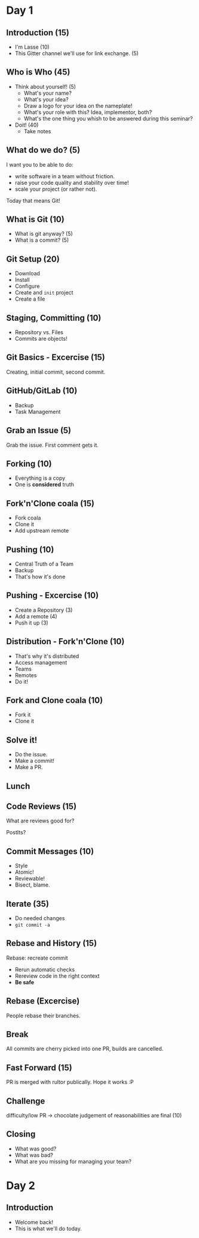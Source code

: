 # Day 1

## Introduction (15)

- I'm Lasse (10)
- This Gitter channel we'll use for link exchange. (5)

## Who is Who (45)

- Think about yourself! (5)
    - What's your name?
    - What's your idea?
    - Draw a logo for your idea on the nameplate!
    - What's your role with this? Idea, implementor, both?
    - What's the one thing you whish to be answered during this seminar?
- Doit! (40)
    - Take notes

## What do we do? (5)

I want you to be able to do:

- write software in a team without friction.
- raise your code quality and stability over time!
- scale your project (or rather not).

Today that means Git!

## What is Git (10)

- What is git anyway? (5)
- What is a commit? (5)

## Git Setup (20)

- Download
- Install
- Configure
- Create and `init` project
- Create a file

## Staging, Committing (10)

- Repository vs. Files
- Commits are objects!

## Git Basics - Excercise (15)

Creating, initial commit, second commit.

## GitHub/GitLab (10)

- Backup
- Task Management

## Grab an Issue (5)

Grab the issue. First comment gets it.

## Forking (10)

- Everything is a copy
- One is **considered** truth

## Fork'n'Clone coala (15)

- Fork coala
- Clone it
- Add upstream remote

## Pushing (10)

- Central Truth of a Team
- Backup
- That's how it's done

## Pushing - Excercise (10)

- Create a Repository (3)
- Add a remote (4)
- Push it up (3)

## Distribution - Fork'n'Clone (10)

- That's why it's distributed
- Access management
- Teams
- Remotes
- Do it!

## Fork and Clone coala (10)

- Fork it
- Clone it

## Solve it!

- Do the issue.
- Make a commit!
- Make a PR.

## Lunch

## Code Reviews (15)

What are reviews good for?

PostIts?

## Commit Messages (10)

- Style
- Atomic!
- Reviewable!
- Bisect, blame.

## Iterate (35)

- Do needed changes
- `git commit -a`

## Rebase and History (15)

Rebase: recreate commit

- Rerun automatic checks
- Rereview code in the right context
- **Be safe**

## Rebase (Excercise)

People rebase their branches.

## Break

All commits are cherry picked into one PR, builds are cancelled.

## Fast Forward (15)

PR is merged with rultor publically. Hope it works :P

## Challenge

difficulty/low PR -> chocolate
judgement of reasonabilities are final (10)

## Closing

- What was good?
- What was bad?
- What are you missing for managing your team?

# Day 2

## Introduction

- Welcome back!
- This is what we'll do today.
